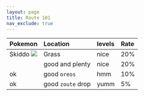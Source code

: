 ```yaml
---
layout: page
title: Route 101
nav_exclude: true
---
```



| Pokemon      | Location          | levels | Rate   |
|:-------------|:------------------|:-------|:-------|
| Skiddo <img src=https://img.pokemondb.net/sprites/sword-shield/icon/skiddo.png>     | Grass | nice   | 20%    |
|  | good and plenty   | nice   | 20%    |
| ok           | good `oreos`      | hmm    | 10%    |
| ok           | good `zoute` drop | yumm   | 5%     |


